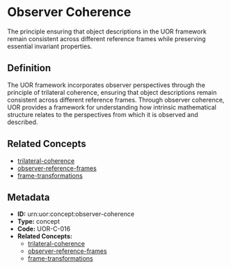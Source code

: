 # Observer Coherence

The principle ensuring that object descriptions in the UOR framework remain consistent across different reference frames while preserving essential invariant properties.

## Definition

The UOR framework incorporates observer perspectives through the principle of trilateral coherence, ensuring that object descriptions remain consistent across different reference frames. Through observer coherence, UOR provides a framework for understanding how intrinsic mathematical structure relates to the perspectives from which it is observed and described.

## Related Concepts

- [trilateral-coherence](./trilateral-coherence.md)
- [observer-reference-frames](./observer-reference-frames.md)
- [frame-transformations](./frame-transformations.md)

## Metadata

- **ID:** urn:uor:concept:observer-coherence
- **Type:** concept
- **Code:** UOR-C-016
- **Related Concepts:**
  - [trilateral-coherence](./trilateral-coherence.md)
  - [observer-reference-frames](./observer-reference-frames.md)
  - [frame-transformations](./frame-transformations.md)
